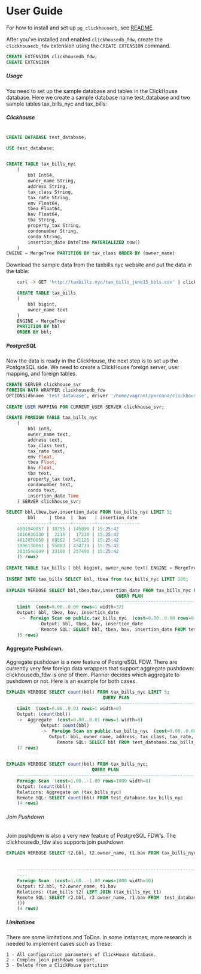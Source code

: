 # User Guide
For how to install and set up ``pg_clickhousedb``, see [README](https://github.com/Percona-Lab/clickhousedb_fdw/blob/master/README.md).

After you've installed and enabled ``clickhousedb_fdw``, create the ``clickhousedb_fdw`` extension using the ``CREATE EXTENSION`` command.

```sql
CREATE EXTENSION clickhousedb_fdw;
CREATE EXTENSION
```


##### Usage
You need to set up the sample database and tables in the ClickHouse database. Here we create a sample database name test_database and two sample tables tax_bills_nyc and tax_bills: 

##### Clickhouse

```sql

CREATE DATABASE test_database;

USE test_database;


CREATE TABLE tax_bills_nyc 
    (
        bbl Int64,
        owner_name String,
        address String,
        tax_class String,
        tax_rate String,
        emv Float64,
        tbea Float64,
        bav Float64,
        tba String,
        property_tax String,
        condonumber String,
        condo String,
        insertion_date DateTime MATERIALIZED now() 
    )
ENGINE = MergeTree PARTITION BY tax_class ORDER BY (owner_name)
```

Download the sample data from the taxbills.nyc website and put the data in the table:

```bash
    curl -X GET 'http://taxbills.nyc/tax_bills_june15_bbls.csv' | clickhouse-client --input_format_allow_errors_num=10 --query="INSERT INTO test_database.tax_bills_nyc FORMAT CSV"
```

```sql
    CREATE TABLE tax_bills
    (
        bbl bigint, 
        owner_name text
    )
    ENGINE = MergeTree
    PARTITION BY bbl
    ORDER BY bbl;
```

##### PostgreSQL
Now the data is ready in the ClickHouse, the next step is to set up the PostgreSQL side. We need to create a ClickHouse foreign server, user mapping, and foreign tables.

```sql
CREATE SERVER clickhouse_svr 
FOREIGN DATA WRAPPER clickhousedb_fdw 
OPTIONS(dbname 'test_database', driver '/home/vagrant/percona/clickhousedb_fdw/lib/clickhouse-odbc/driver/libclickhouseodbc.so', host '127.0.0.1');
    
CREATE USER MAPPING FOR CURRENT_USER SERVER clickhouse_svr;

CREATE FOREIGN TABLE tax_bills_nyc 
    (
        bbl int8,
        owner_name text,
        address text,
        tax_class text,
        tax_rate text,
        emv Float,
        tbea Float,
        bav Float,
        tba text,
        property_tax text,
        condonumber text,
        condo text,
        insertion_date Time 
    ) SERVER clickhouse_svr;

SELECT bbl,tbea,bav,insertion_date FROM tax_bills_nyc LIMIT 5;
        bbl     | tbea  |  bav   | insertion_date 
    ------------+-------+--------+----------------
    4001940057 | 18755 | 145899 | 15:25:42
    1016830130 |  2216 |  17238 | 15:25:42
    4012850059 | 69562 | 541125 | 15:25:42
    1006130061 | 55883 | 434719 | 15:25:42
    3033540009 | 33100 | 257490 | 15:25:42
    (5 rows)
    
CREATE TABLE tax_bills ( bbl bigint, owner_name text) ENGINE = MergeTree PARTITION BY bbl ORDER BY (bbl)
    
INSERT INTO tax_bills SELECT bbl, tbea from tax_bills_nyc LIMIT 100;
    
EXPLAIN VERBOSE SELECT bbl,tbea,bav,insertion_date FROM tax_bills_nyc LIMIT 5;
                                         QUERY PLAN                                         
    --------------------------------------------------------------------------------------------
    Limit  (cost=0.00..0.00 rows=1 width=32)
    Output: bbl, tbea, bav, insertion_date
     ->  Foreign Scan on public.tax_bills_nyc  (cost=0.00..0.00 rows=0 width=32)
             Output: bbl, tbea, bav, insertion_date
             Remote SQL: SELECT bbl, tbea, bav, insertion_date FROM test_database.tax_bills_nyc
    (5 rows)
```

#### Aggregate Pushdown.

Aggregate pushdown is a new feature of PostgreSQL FDW. There are currently very few foreign data wrappers that support aggregate pushdown: clickhousedb_fdw is one of them. Planner decides which aggregate to pushdown or not. Here is an example for both cases.

```sql
EXPLAIN VERBOSE SELECT count(bbl) FROM tax_bills_nyc LIMIT 5;
                                    QUERY PLAN                                                                
    ---------------------------------------------------------------------------
    Limit  (cost=0.00..0.01 rows=1 width=8)
    Output: (count(bbl))
    ->  Aggregate  (cost=0.00..0.01 rows=1 width=8)
             Output: count(bbl)
             ->  Foreign Scan on public.tax_bills_nyc  (cost=0.00..0.00 rows=0 width=8)
                Output: bbl, owner_name, address, tax_class, tax_rate, emv, tbea, bav, tba, property_tax, condonumber, condo, insertion_date
                   Remote SQL: SELECT bbl FROM test_database.tax_bills_nyc
    (7 rows)
    

EXPLAIN VERBOSE SELECT count(bbl) FROM tax_bills_nyc;
                                QUERY PLAN                            
    ------------------------------------------------------------------
    Foreign Scan  (cost=1.00..-1.00 rows=1000 width=8)
    Output: (count(bbl))
    Relations: Aggregate on (tax_bills_nyc)
    Remote SQL: SELECT count(bbl) FROM test_database.tax_bills_nyc
    (4 rows)
```

###### Join Pushdown
Join pushdown is also a very new feature of PostgreSQL FDW’s. The clickhousedb_fdw also supports join pushdown.

```sql
EXPLAIN VERBOSE SELECT t2.bbl, t2.owner_name, t1.bav FROM tax_bills_nyc t1 RIGHT OUTER JOIN tax_bills t2 ON (t1.bbl = t2.bbl);
                                                                        QUERY PLAN                                                                     
    
    -------------------------------------------------------------------------------------------------------------------------------------------------------
    ----
    Foreign Scan  (cost=1.00..-1.00 rows=1000 width=50)
    Output: t2.bbl, t2.owner_name, t1.bav
    Relations: (tax_bills t2) LEFT JOIN (tax_bills_nyc t1)
    Remote SQL: SELECT r2.bbl, r2.owner_name, r1.bav FROM  test_database.tax_bills r2 ALL LEFT JOIN test_database.tax_bills_nyc r1 ON (((r1.bbl = r2.bbl
    )))
    (4 rows)
```

##### Limitations
There are some limitations and ToDos. In some instances, more research is needed to implement cases such as these:

    1 - All configuration parameters of ClickHouse database.
    2 - Complex join pushdown support.
    3 - Delete from a ClickHouse partition

[1]: https://www.postgresql.org/
[2]: http://www.clickhouse.com
[3]: https://github.com/yandex/clickhouse-odbc/releases
[4]: https://github.com/percona/clickhousedb_fdw/issues/new
